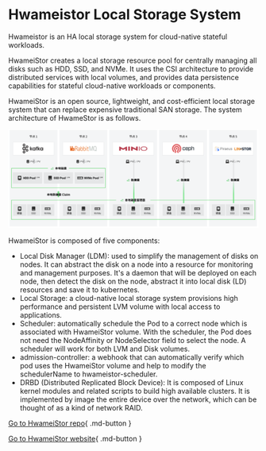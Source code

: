 # Hwameistor Local Storage System

Hwameistor is an HA local storage system for cloud-native stateful workloads.

HwameiStor creates a local storage resource pool for centrally managing all disks such as HDD, SSD, and NVMe. It uses the CSI architecture to provide distributed services with local volumes, and provides data persistence capabilities for stateful cloud-native workloads or components.

HwameiStor is an open source, lightweight, and cost-efficient local storage system that can replace expensive traditional SAN storage. The system architecture of HwameStor is as follows.

![architecture](images/hwa.png)

HwameiStor is composed of five components:

- Local Disk Manager (LDM): used to simplify the management of disks on nodes. It can abstract the disk on a node into a resource for monitoring and management purposes. It's a daemon that will be deployed on each node, then detect the disk on the node, abstract it into local disk (LD) resources and save it to kubernetes.
- Local Storage: a cloud-native local storage system provisions high performance and persistent LVM volume with local access to applications.
- Scheduler: automatically schedule the Pod to a correct node which is associated with HwameiStor volume. With the scheduler, the Pod does not need the NodeAffinity or NodeSelector field to select the node. A scheduler will work for both LVM and Disk volumes.
- admission-controller: a webhook that can automatically verify which pod uses the HwameiStor volume and help to modify the schedulerName to hwameistor-scheduler.
- DRBD (Distributed Replicated Block Device): It is composed of Linux kernel modules and related scripts to build high available clusters. It is implemented by image the entire device over the network, which can be thought of as a kind of network RAID.

[Go to HwameiStor repo](https://github.com/hwameistor/hwameistor){ .md-button }

[Go to HwameiStor website](https://hwameistor.io/){ .md-button }
